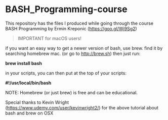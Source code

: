 # BASH_Programming-course
This repository has the files I produced while going through the course BASH Programming by Ermin Kreponic (https://goo.gl/Wj9Sg2)

> IMPORTANT for macOS users! 

if you want an easy way to get a newer version of bash, use brew. find it by searching homebrew mac. (or go to http://brew.sh)
then just run:

**brew install bash**

in your scripts, you can then put at the top of your scripts:

**#!/usr/local/bin/bash**

NOTE: Homebrew (or just brew) is free and can be educational.

Special thanks to Kevin Wright (https://www.udemy.com/user/kevinwright2/) for the above tutorial about bash and brew on OSX 
